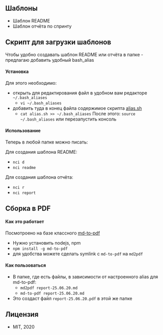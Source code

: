 ## Шаблоны

* Шаблон README
* Шаблон отчёта по спринту

## Скрипт для загрузки шаблонов

Чтобы удобно создавать шаблон README или отчёта в папке - предлагаю добавить
удобный bash_alias

#### Установка

Для этого необходимо:
 
* открыть для редактирования файл в удобном вам редакторе `~/.bash_aliases`
    * `vi ~/.bash_aliases`
* добавить туда в конец файла содержимое скрипта [alias.sh](./alias.sh)
    * `cat alias.sh >> ~/.bash_aliases`
После этого: `source ~/.bash_aliases` или перезапустить консоль

#### Использование

Теперь в любой папке можно писать:

Для создания шаблона README:
* `nci d`
* `nci readme`

Для создания шаблона отчёта:
* `nci r`
* `nci report`

## Сборка в PDF

#### Как это работает

Посмотроено на базе классного [md-to-pdf](https://github.com/simonhaenisch/md-to-pdf)

* Нужно установить nodejs, npm
* `npm install -g md-to-pdf`
* для удобства можете сделать symlink с `md-to-pdf` на `md2pdf`

#### Как пользоваться

* В папке, где есть файлы, в зависимости от настроенного alias для md-to-pdf:
    * `md2pdf report-25.06.20.md`
    * `md-to-pdf report-25.06.20.md`
* Это создаст файл `report-25.06.20.pdf` в этой же папке

## Лицензия

* MIT, 2020
